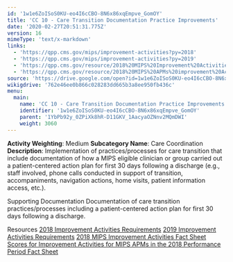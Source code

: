 ```yaml
---
id: '1w1e6ZoISoS0KU-eo4I6cCBO-8N6x86xqEmpve_GomOY'
title: 'CC 10 - Care Transition Documentation Practice Improvements'
date: '2020-02-27T20:51:31.775Z'
version: 16
mimeType: 'text/x-markdown'
links:
  - 'https://qpp.cms.gov/mips/improvement-activities?py=2018'
  - 'https://qpp.cms.gov/mips/improvement-activities?py=2019'
  - 'https://qpp.cms.gov/resource/2018%20MIPS%20Improvement%20Activities%20Fact%20Sheet'
  - 'https://qpp.cms.gov/resource/2018%20MIPS%20APMs%20improvement%20Activities%20scores%20fact%20sheet'
source: 'https://drive.google.com/open?id=1w1e6ZoISoS0KU-eo4I6cCBO-8N6x86xqEmpve_GomOY'
wikigdrive: '762e46ee0b866c028283dd665b3a8ee950fb436c'
menu:
  main:
    name: 'CC 10 - Care Transition Documentation Practice Improvements'
    identifier: '1w1e6ZoISoS0KU-eo4I6cCBO-8N6x86xqEmpve_GomOY'
    parent: '1YbPb92y_0ZPiXk8hR-D11GKV_1AacyaOZNnv2MQmDWI'
    weight: 3060
---
```





**Activity Weighting**: Medium
**Subcategory Name**: Care Coordination
**Description**: Implementation of practices/processes for care transition that include documentation of how a MIPS eligible clinician or group carried out a patient-centered action plan for first 30 days following a discharge (e.g., staff involved, phone calls conducted in support of transition, accompaniments, navigation actions, home visits, patient information access, etc.).




Supporting Documentation
Documentation of care transition practices/processes including a patient-centered action plan for first 30 days following a discharge.




Resources
[2018 Improvement Activities Requirements](https://qpp.cms.gov/mips/improvement-activities?py=2018)
[2019 Improvement Activities Requirements](https://qpp.cms.gov/mips/improvement-activities?py=2019)
[2018 MIPS Improvement Activities Fact Sheet](https://qpp.cms.gov/resource/2018%20MIPS%20Improvement%20Activities%20Fact%20Sheet)
[Scores for Improvement Activities for MIPS APMs in the 2018 Performance Period Fact Sheet](https://qpp.cms.gov/resource/2018%20MIPS%20APMs%20improvement%20Activities%20scores%20fact%20sheet)
